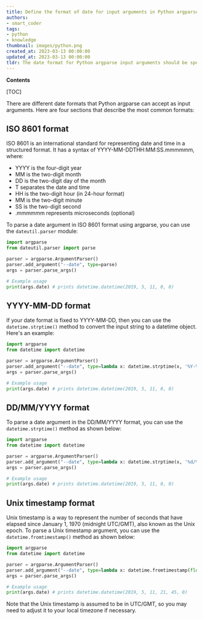 ```yaml
---
title: Define the format of date for input arguments in Python argparse
authors:
- smart_coder
tags:
- python
- knowledge
thumbnail: images/python.png
created_at: 2023-03-13 00:00:00
updated_at: 2023-03-13 00:00:00
tldr: The date format for Python argparse input arguments should be specified using the `dateutil.parser.parse()` function.
---
```


**Contents**

[TOC]

There are different date formats that Python argparse can accept as input arguments. Here are four sections that describe the most common formats:

## ISO 8601 format
ISO 8601 is an international standard for representing date and time in a structured format. It has a syntax of YYYY-MM-DDTHH:MM:SS.mmmmmm, where:

- YYYY is the four-digit year
- MM is the two-digit month
- DD is the two-digit day of the month
- T separates the date and time
- HH is the two-digit hour (in 24-hour format)
- MM is the two-digit minute
- SS is the two-digit second
- .mmmmmm represents microseconds (optional)

To parse a date argument in ISO 8601 format using argparse, you can use the `dateutil.parser` module:

```python
import argparse
from dateutil.parser import parse

parser = argparse.ArgumentParser()
parser.add_argument("--date", type=parse)
args = parser.parse_args()

# Example usage
print(args.date) # prints datetime.datetime(2019, 5, 11, 0, 0)
```

## YYYY-MM-DD format
If your date format is fixed to YYYY-MM-DD, then you can use the `datetime.strptime()` method to convert the input string to a datetime object. Here's an example:

```python
import argparse
from datetime import datetime

parser = argparse.ArgumentParser()
parser.add_argument("--date", type=lambda x: datetime.strptime(x, '%Y-%m-%d'))
args = parser.parse_args()

# Example usage
print(args.date) # prints datetime.datetime(2019, 5, 11, 0, 0)
```

## DD/MM/YYYY format
To parse a date argument in the DD/MM/YYYY format, you can use the `datetime.strptime()` method as shown below:

```python
import argparse
from datetime import datetime

parser = argparse.ArgumentParser()
parser.add_argument("--date", type=lambda x: datetime.strptime(x, '%d/%m/%Y'))
args = parser.parse_args()

# Example usage
print(args.date) # prints datetime.datetime(2019, 5, 11, 0, 0)
``` 

## Unix timestamp format
Unix timestamp is a way to represent the number of seconds that have elapsed since January 1, 1970 (midnight UTC/GMT), also known as the Unix epoch. To parse a Unix timestamp argument, you can use the `datetime.fromtimestamp()` method as shown below:

```python
import argparse
from datetime import datetime

parser = argparse.ArgumentParser()
parser.add_argument("--date", type=lambda x: datetime.fromtimestamp(float(x)))
args = parser.parse_args()

# Example usage
print(args.date) # prints datetime.datetime(2019, 5, 11, 21, 45, 0)
```

Note that the Unix timestamp is assumed to be in UTC/GMT, so you may need to adjust it to your local timezone if necessary.
